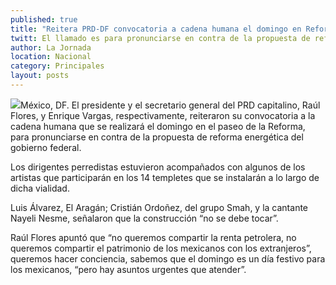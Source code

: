 ```yaml
---
published: true
title: "Reitera PRD-DF convocatoria a cadena humana el domingo en Reforma"
twitt: El llamado es para pronunciarse en contra de la propuesta de reforma energética del gobierno federal.
author: La Jornada
location: Nacional
category: Principales
layout: posts
---
```


![](http://i.imgur.com/OivslrSm.jpg)México, DF. El presidente y el secretario general del PRD capitalino, Raúl Flores, y Enrique Vargas, respectivamente, reiteraron su convocatoria a la cadena humana que se realizará el domingo en el paseo de la Reforma, para pronunciarse en contra de la propuesta de reforma energética del gobierno federal.

Los dirigentes perredistas estuvieron acompañados con algunos de los artistas que participarán en los 14 templetes que se instalarán a lo largo de dicha vialidad.

Luis Álvarez, El Aragán; Cristián Ordoñez, del grupo Smah, y la cantante Nayeli Nesme, señalaron que la construcción “no se debe tocar”.

Raúl Flores apuntó que “no queremos compartir la renta petrolera, no queremos compartir el patrimonio de los mexicanos con los extranjeros”, queremos hacer conciencia, sabemos que el domingo es un día festivo para los mexicanos, “pero hay asuntos urgentes que atender”.
